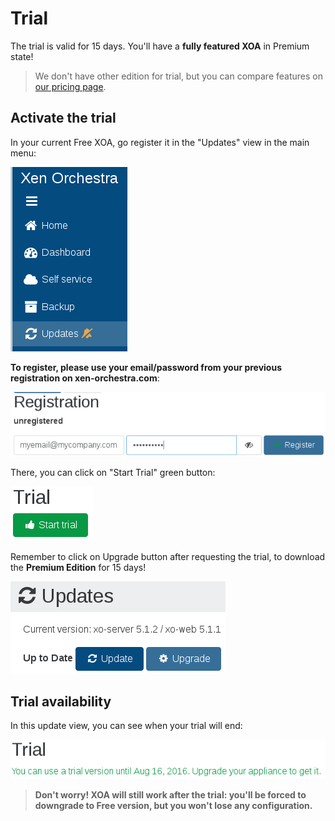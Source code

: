 # Trial

The trial is valid for 15 days. You'll have a **fully featured XOA** in Premium state!

> We don't have other edition for trial, but you can compare features on [our pricing page](https://xen-orchestra.com/#!/pricing).

## Activate the trial

In your current Free XOA, go register it in the "Updates" view in the main menu:

![](./assets/xo5updatemenu.png)

**To register, please use your email/password from your previous registration on xen-orchestra.com**:

![](./assets/xo5register.png)

There, you can click on "Start Trial" green button:

![](./assets/xo5starttrial.png)

Remember to click on Upgrade button after requesting the trial, to download the **Premium Edition** for 15 days!

![](./assets/xo5updatebutton.png)

## Trial availability

In this update view, you can see when your trial will end:

![](./assets/xo5trialend.png)

> **Don't worry! XOA will still work after the trial: you'll be forced to downgrade to Free version, but you won't lose any configuration.**
